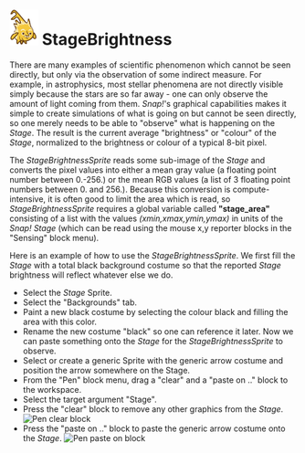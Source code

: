 # <img alt="scientific-snap-icon" src="../images/einstein_snap.png" width="50"/> StageBrightness

There are many examples of scientific phenomenon which cannot be seen directly, but only via the observation of some indirect measure.  For example, in astrophysics, most stellar phenomena are not directly visible simply because the stars are so far away - one can only observe the amount of light coming from them. *Snap!*'s graphical capabilities makes it simple to create simulations of what is going on but cannot be seen directly, so one merely needs to be able to "observe" what is happening on the *Stage*.  The result is the current average "brightness" or "colour" of the *Stage*, normalized to the brightness or colour of a typical 8-bit pixel.

The *StageBrightnessSprite* reads some sub-image of the *Stage* and converts the pixel values into either a mean gray value (a floating point number between 0.-256.) or the mean RGB values (a list of 3 floating point numbers between 0. and 256.).  Because this conversion is compute-intensive, it is often good to limit the area which is read, so *StageBrightnessSprite* requires a global variable called **"stage_area"** consisting of a list with the values *(xmin,xmax,ymin,ymax)* in units of the *Snap!* *Stage* (which can be read using the mouse x,y reporter blocks in the "Sensing" block menu).

Here is an example of how to use the *StageBrightnessSprite*.  We first fill the *Stage* with a total black background costume so that the reported *Stage* brightness will reflect whatever else we do.
* Select the *Stage* Sprite.
* Select the "Backgrounds" tab.
* Paint a new black costume by selecting the colour black and filling the area with this color.
* Rename the new costume "black" so one can reference it later.
Now we can paste something onto the *Stage* for the *StageBrightnessSprite* to observe.
* Select or create a generic Sprite with the generic arrow costume and position the arrow somewhere on the Stage.
* From the "Pen" block menu, drag a "clear" and a "paste on .." block to the workspace.
* Select the target argument "Stage".
* Press the "clear" block to remove any other graphics from the *Stage*. ![Pen clear block](images/clear_block.png)
* Press the "paste on .." block to paste the generic arrow costume onto the *Stage*. ![Pen paste on block](paste_on_Stage.png)
